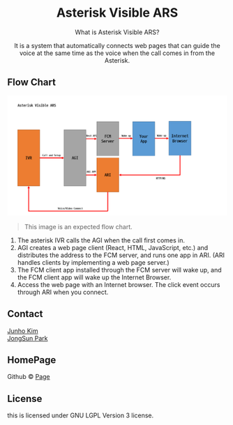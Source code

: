 # <div align="center"> Asterisk Visible ARS </div>

<div align="center">

What is Asterisk Visible ARS?

It is a system that automatically connects web pages that can guide the voice at the same time as the voice when the call comes in from the Asterisk.

</div>

## Flow Chart

<p><img src="./flowchart.PNG" alt="error"></p>

> This image is an expected flow chart. <br>

1. The asterisk IVR calls the AGI when the call first comes in.
2. AGI creates a web page client (React, HTML, JavaScript, etc.) and distributes the address to the FCM server, and runs one app in ARI. (ARI handles clients by implementing a web page server.)
3. The FCM client app installed through the FCM server will wake up, and the FCM client app will wake up the Internet Browser.
4. Access the web page with an Internet browser. The click event occurs through ARI when you connect.

## Contact

[Junho Kim](libtv@naver.com) <br>
[JongSun Park](ahrl1994@gmail.com)

## HomePage

Github © [Page](https://github.com/A-big-fish-in-a-small-pond/)

## License

this is licensed under GNU LGPL Version 3 license.

